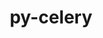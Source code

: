 ---
title: "py-celery"
layout: cache
categories: [package, develop]
meta: {"versions": ["5.0.0"], "compilers": ["gcc@=7.5.0"], "oss": ["ubuntu18.04"], "platforms": ["linux"], "targets": ["x86_64", "x86_64_v3"], "stacks": ["radiuss", "root"], "num_specs": 43, "num_specs_by_stack": {"radiuss": 43, "root": 43}}
spec_details: [{"hash": "32m5ghmnz2idbj2q7lk3z2x2yjezugz5", "compiler": "gcc@=7.5.0", "versions": ["5.0.0"], "os": "ubuntu18.04", "platform": "linux", "target": "x86_64", "variants": ["+redis", "+sqlalchemy"], "stacks": ["radiuss", "root"], "size": "-", "tarball": "https://binaries.spack.io/develop/build_cache/linux-ubuntu18.04-x86_64/gcc-7.5.0/py-celery-5.0.0/linux-ubuntu18.04-x86_64-gcc-7.5.0-py-celery-5.0.0-32m5ghmnz2idbj2q7lk3z2x2yjezugz5.spack"}, {"hash": "t4uxpxsak6xwp4otfh2zg26zjz3a4ta2", "compiler": "gcc@=7.5.0", "versions": ["5.0.0"], "os": "ubuntu18.04", "platform": "linux", "target": "x86_64", "variants": ["+redis", "+sqlalchemy"], "stacks": ["radiuss", "root"], "size": "-", "tarball": "https://binaries.spack.io/develop/build_cache/linux-ubuntu18.04-x86_64/gcc-7.5.0/py-celery-5.0.0/linux-ubuntu18.04-x86_64-gcc-7.5.0-py-celery-5.0.0-t4uxpxsak6xwp4otfh2zg26zjz3a4ta2.spack"}, {"hash": "3uo62r3yyclp747c2sevcdnzig74fo7x", "compiler": "gcc@=7.5.0", "versions": ["5.0.0"], "os": "ubuntu18.04", "platform": "linux", "target": "x86_64", "variants": ["+redis", "+sqlalchemy"], "stacks": ["radiuss", "root"], "size": "-", "tarball": "https://binaries.spack.io/develop/build_cache/linux-ubuntu18.04-x86_64/gcc-7.5.0/py-celery-5.0.0/linux-ubuntu18.04-x86_64-gcc-7.5.0-py-celery-5.0.0-3uo62r3yyclp747c2sevcdnzig74fo7x.spack"}, {"hash": "24ccnlryrkvmy5e7kcvealuxpyfqvddw", "compiler": "gcc@=7.5.0", "versions": ["5.0.0"], "os": "ubuntu18.04", "platform": "linux", "target": "x86_64", "variants": ["+redis", "+sqlalchemy"], "stacks": ["radiuss", "root"], "size": "-", "tarball": "https://binaries.spack.io/develop/build_cache/linux-ubuntu18.04-x86_64/gcc-7.5.0/py-celery-5.0.0/linux-ubuntu18.04-x86_64-gcc-7.5.0-py-celery-5.0.0-24ccnlryrkvmy5e7kcvealuxpyfqvddw.spack"}, {"hash": "npxd4at7rcmdbk6eloxxssh2uiudvz2c", "compiler": "gcc@=7.5.0", "versions": ["5.0.0"], "os": "ubuntu18.04", "platform": "linux", "target": "x86_64", "variants": ["build_system=python_pip", "+redis", "+sqlalchemy"], "stacks": ["radiuss", "root"], "size": "-", "tarball": "https://binaries.spack.io/develop/build_cache/linux-ubuntu18.04-x86_64/gcc-7.5.0/py-celery-5.0.0/linux-ubuntu18.04-x86_64-gcc-7.5.0-py-celery-5.0.0-npxd4at7rcmdbk6eloxxssh2uiudvz2c.spack"}, {"hash": "lewtizak7qbwqh3ei3camafjzafep6qc", "compiler": "gcc@=7.5.0", "versions": ["5.0.0"], "os": "ubuntu18.04", "platform": "linux", "target": "x86_64", "variants": ["+redis", "+sqlalchemy"], "stacks": ["radiuss", "root"], "size": "-", "tarball": "https://binaries.spack.io/develop/build_cache/linux-ubuntu18.04-x86_64/gcc-7.5.0/py-celery-5.0.0/linux-ubuntu18.04-x86_64-gcc-7.5.0-py-celery-5.0.0-lewtizak7qbwqh3ei3camafjzafep6qc.spack"}, {"hash": "oek472gs2ertswbtfvyzs4rinl45k54a", "compiler": "gcc@=7.5.0", "versions": ["5.0.0"], "os": "ubuntu18.04", "platform": "linux", "target": "x86_64", "variants": ["+redis", "+sqlalchemy"], "stacks": ["radiuss", "root"], "size": "-", "tarball": "https://binaries.spack.io/develop/build_cache/linux-ubuntu18.04-x86_64/gcc-7.5.0/py-celery-5.0.0/linux-ubuntu18.04-x86_64-gcc-7.5.0-py-celery-5.0.0-oek472gs2ertswbtfvyzs4rinl45k54a.spack"}, {"hash": "7j2w36tke7yz27fvmg544kskfbnzsrcg", "compiler": "gcc@=7.5.0", "versions": ["5.0.0"], "os": "ubuntu18.04", "platform": "linux", "target": "x86_64", "variants": ["+redis", "+sqlalchemy"], "stacks": ["radiuss", "root"], "size": "-", "tarball": "https://binaries.spack.io/develop/build_cache/linux-ubuntu18.04-x86_64/gcc-7.5.0/py-celery-5.0.0/linux-ubuntu18.04-x86_64-gcc-7.5.0-py-celery-5.0.0-7j2w36tke7yz27fvmg544kskfbnzsrcg.spack"}, {"hash": "x4kftjlj4hmrlrkxfcosn22a4jdfbejy", "compiler": "gcc@=7.5.0", "versions": ["5.0.0"], "os": "ubuntu18.04", "platform": "linux", "target": "x86_64", "variants": ["+redis", "+sqlalchemy"], "stacks": ["radiuss", "root"], "size": "-", "tarball": "https://binaries.spack.io/develop/build_cache/linux-ubuntu18.04-x86_64/gcc-7.5.0/py-celery-5.0.0/linux-ubuntu18.04-x86_64-gcc-7.5.0-py-celery-5.0.0-x4kftjlj4hmrlrkxfcosn22a4jdfbejy.spack"}, {"hash": "ks3pvumd3n2oxnj5jwtxxppwdlj3husj", "compiler": "gcc@=7.5.0", "versions": ["5.0.0"], "os": "ubuntu18.04", "platform": "linux", "target": "x86_64", "variants": ["+redis", "+sqlalchemy"], "stacks": ["radiuss", "root"], "size": "-", "tarball": "https://binaries.spack.io/develop/build_cache/linux-ubuntu18.04-x86_64/gcc-7.5.0/py-celery-5.0.0/linux-ubuntu18.04-x86_64-gcc-7.5.0-py-celery-5.0.0-ks3pvumd3n2oxnj5jwtxxppwdlj3husj.spack"}, {"hash": "qrwhznlp6spcxhmd56e7cxdxprzwqbdc", "compiler": "gcc@=7.5.0", "versions": ["5.0.0"], "os": "ubuntu18.04", "platform": "linux", "target": "x86_64", "variants": ["+redis", "+sqlalchemy"], "stacks": ["radiuss", "root"], "size": "-", "tarball": "https://binaries.spack.io/develop/build_cache/linux-ubuntu18.04-x86_64/gcc-7.5.0/py-celery-5.0.0/linux-ubuntu18.04-x86_64-gcc-7.5.0-py-celery-5.0.0-qrwhznlp6spcxhmd56e7cxdxprzwqbdc.spack"}, {"hash": "6uhbtp4gykaa7qjacwfuw7edcd5lsycy", "compiler": "gcc@=7.5.0", "versions": ["5.0.0"], "os": "ubuntu18.04", "platform": "linux", "target": "x86_64", "variants": ["build_system=python_pip", "+redis", "+sqlalchemy"], "stacks": ["radiuss", "root"], "size": "-", "tarball": "https://binaries.spack.io/develop/build_cache/linux-ubuntu18.04-x86_64/gcc-7.5.0/py-celery-5.0.0/linux-ubuntu18.04-x86_64-gcc-7.5.0-py-celery-5.0.0-6uhbtp4gykaa7qjacwfuw7edcd5lsycy.spack"}, {"hash": "cf3y5n5n7x7y7tz35efuwf6wtiv5wb2m", "compiler": "gcc@=7.5.0", "versions": ["5.0.0"], "os": "ubuntu18.04", "platform": "linux", "target": "x86_64", "variants": ["+redis", "+sqlalchemy"], "stacks": ["radiuss", "root"], "size": "-", "tarball": "https://binaries.spack.io/develop/build_cache/linux-ubuntu18.04-x86_64/gcc-7.5.0/py-celery-5.0.0/linux-ubuntu18.04-x86_64-gcc-7.5.0-py-celery-5.0.0-cf3y5n5n7x7y7tz35efuwf6wtiv5wb2m.spack"}, {"hash": "a4oor4z6xmxvpyjmchpanwtendyz6cqx", "compiler": "gcc@=7.5.0", "versions": ["5.0.0"], "os": "ubuntu18.04", "platform": "linux", "target": "x86_64", "variants": ["+redis", "+sqlalchemy"], "stacks": ["radiuss", "root"], "size": "-", "tarball": "https://binaries.spack.io/develop/build_cache/linux-ubuntu18.04-x86_64/gcc-7.5.0/py-celery-5.0.0/linux-ubuntu18.04-x86_64-gcc-7.5.0-py-celery-5.0.0-a4oor4z6xmxvpyjmchpanwtendyz6cqx.spack"}, {"hash": "yc24xjr3vuqnaplj6ypb6uy2exo3flxu", "compiler": "gcc@=7.5.0", "versions": ["5.0.0"], "os": "ubuntu18.04", "platform": "linux", "target": "x86_64", "variants": ["+redis", "+sqlalchemy"], "stacks": ["radiuss", "root"], "size": "-", "tarball": "https://binaries.spack.io/develop/build_cache/linux-ubuntu18.04-x86_64/gcc-7.5.0/py-celery-5.0.0/linux-ubuntu18.04-x86_64-gcc-7.5.0-py-celery-5.0.0-yc24xjr3vuqnaplj6ypb6uy2exo3flxu.spack"}, {"hash": "byw2p2orepwmbfuzulbsi53zggxak45n", "compiler": "gcc@=7.5.0", "versions": ["5.0.0"], "os": "ubuntu18.04", "platform": "linux", "target": "x86_64", "variants": ["+redis", "+sqlalchemy"], "stacks": ["radiuss", "root"], "size": "-", "tarball": "https://binaries.spack.io/develop/build_cache/linux-ubuntu18.04-x86_64/gcc-7.5.0/py-celery-5.0.0/linux-ubuntu18.04-x86_64-gcc-7.5.0-py-celery-5.0.0-byw2p2orepwmbfuzulbsi53zggxak45n.spack"}, {"hash": "wyjvdlmfsmpr4c7rd4kxy2zcxt6vt4n2", "compiler": "gcc@=7.5.0", "versions": ["5.0.0"], "os": "ubuntu18.04", "platform": "linux", "target": "x86_64", "variants": ["+redis", "+sqlalchemy"], "stacks": ["radiuss", "root"], "size": "-", "tarball": "https://binaries.spack.io/develop/build_cache/linux-ubuntu18.04-x86_64/gcc-7.5.0/py-celery-5.0.0/linux-ubuntu18.04-x86_64-gcc-7.5.0-py-celery-5.0.0-wyjvdlmfsmpr4c7rd4kxy2zcxt6vt4n2.spack"}, {"hash": "cpiuc3u3c3qgq7m3am7stq4b7scbflsw", "compiler": "gcc@=7.5.0", "versions": ["5.0.0"], "os": "ubuntu18.04", "platform": "linux", "target": "x86_64", "variants": ["+redis", "+sqlalchemy"], "stacks": ["radiuss", "root"], "size": "-", "tarball": "https://binaries.spack.io/develop/build_cache/linux-ubuntu18.04-x86_64/gcc-7.5.0/py-celery-5.0.0/linux-ubuntu18.04-x86_64-gcc-7.5.0-py-celery-5.0.0-cpiuc3u3c3qgq7m3am7stq4b7scbflsw.spack"}, {"hash": "xehln7tgc24zj77gy7kp7ynvvrmygnhn", "compiler": "gcc@=7.5.0", "versions": ["5.0.0"], "os": "ubuntu18.04", "platform": "linux", "target": "x86_64", "variants": ["+redis", "+sqlalchemy"], "stacks": ["radiuss", "root"], "size": "-", "tarball": "https://binaries.spack.io/develop/build_cache/linux-ubuntu18.04-x86_64/gcc-7.5.0/py-celery-5.0.0/linux-ubuntu18.04-x86_64-gcc-7.5.0-py-celery-5.0.0-xehln7tgc24zj77gy7kp7ynvvrmygnhn.spack"}, {"hash": "clpur75l7a3hl2jix567pseg4qatufri", "compiler": "gcc@=7.5.0", "versions": ["5.0.0"], "os": "ubuntu18.04", "platform": "linux", "target": "x86_64", "variants": ["+redis", "+sqlalchemy"], "stacks": ["radiuss", "root"], "size": "-", "tarball": "https://binaries.spack.io/develop/build_cache/linux-ubuntu18.04-x86_64/gcc-7.5.0/py-celery-5.0.0/linux-ubuntu18.04-x86_64-gcc-7.5.0-py-celery-5.0.0-clpur75l7a3hl2jix567pseg4qatufri.spack"}, {"hash": "xdyt5b5nvaabzpr4dsyqrea4oiyiamw6", "compiler": "gcc@=7.5.0", "versions": ["5.0.0"], "os": "ubuntu18.04", "platform": "linux", "target": "x86_64", "variants": ["+redis", "+sqlalchemy"], "stacks": ["radiuss", "root"], "size": "-", "tarball": "https://binaries.spack.io/develop/build_cache/linux-ubuntu18.04-x86_64/gcc-7.5.0/py-celery-5.0.0/linux-ubuntu18.04-x86_64-gcc-7.5.0-py-celery-5.0.0-xdyt5b5nvaabzpr4dsyqrea4oiyiamw6.spack"}, {"hash": "s3dv6qlpiz3zyvgfy6tv4iqr5hbqzp4l", "compiler": "gcc@=7.5.0", "versions": ["5.0.0"], "os": "ubuntu18.04", "platform": "linux", "target": "x86_64", "variants": ["+redis", "+sqlalchemy"], "stacks": ["radiuss", "root"], "size": "-", "tarball": "https://binaries.spack.io/develop/build_cache/linux-ubuntu18.04-x86_64/gcc-7.5.0/py-celery-5.0.0/linux-ubuntu18.04-x86_64-gcc-7.5.0-py-celery-5.0.0-s3dv6qlpiz3zyvgfy6tv4iqr5hbqzp4l.spack"}, {"hash": "cm4n6vyzv6h5jzbsbzl36f7uwuapdcpt", "compiler": "gcc@=7.5.0", "versions": ["5.0.0"], "os": "ubuntu18.04", "platform": "linux", "target": "x86_64", "variants": ["+redis", "+sqlalchemy"], "stacks": ["radiuss", "root"], "size": "-", "tarball": "https://binaries.spack.io/develop/build_cache/linux-ubuntu18.04-x86_64/gcc-7.5.0/py-celery-5.0.0/linux-ubuntu18.04-x86_64-gcc-7.5.0-py-celery-5.0.0-cm4n6vyzv6h5jzbsbzl36f7uwuapdcpt.spack"}, {"hash": "jbtby7vzcpygzeahxexabsmnlnopfh43", "compiler": "gcc@=7.5.0", "versions": ["5.0.0"], "os": "ubuntu18.04", "platform": "linux", "target": "x86_64", "variants": ["+redis", "+sqlalchemy"], "stacks": ["radiuss", "root"], "size": "-", "tarball": "https://binaries.spack.io/develop/build_cache/linux-ubuntu18.04-x86_64/gcc-7.5.0/py-celery-5.0.0/linux-ubuntu18.04-x86_64-gcc-7.5.0-py-celery-5.0.0-jbtby7vzcpygzeahxexabsmnlnopfh43.spack"}, {"hash": "cghxzwq4pu25stbq6nab5ogytskr5o5n", "compiler": "gcc@=7.5.0", "versions": ["5.0.0"], "os": "ubuntu18.04", "platform": "linux", "target": "x86_64", "variants": ["+redis", "+sqlalchemy"], "stacks": ["radiuss", "root"], "size": "-", "tarball": "https://binaries.spack.io/develop/build_cache/linux-ubuntu18.04-x86_64/gcc-7.5.0/py-celery-5.0.0/linux-ubuntu18.04-x86_64-gcc-7.5.0-py-celery-5.0.0-cghxzwq4pu25stbq6nab5ogytskr5o5n.spack"}, {"hash": "zi6eyhyauvkt3fvjqkrm3b67w3o3s45w", "compiler": "gcc@=7.5.0", "versions": ["5.0.0"], "os": "ubuntu18.04", "platform": "linux", "target": "x86_64", "variants": ["+redis", "+sqlalchemy"], "stacks": ["radiuss", "root"], "size": "-", "tarball": "https://binaries.spack.io/develop/build_cache/linux-ubuntu18.04-x86_64/gcc-7.5.0/py-celery-5.0.0/linux-ubuntu18.04-x86_64-gcc-7.5.0-py-celery-5.0.0-zi6eyhyauvkt3fvjqkrm3b67w3o3s45w.spack"}, {"hash": "h5deeoxqsjjaosri53ynqg7ok6vzpvpo", "compiler": "gcc@=7.5.0", "versions": ["5.0.0"], "os": "ubuntu18.04", "platform": "linux", "target": "x86_64", "variants": ["+redis", "+sqlalchemy"], "stacks": ["radiuss", "root"], "size": "-", "tarball": "https://binaries.spack.io/develop/build_cache/linux-ubuntu18.04-x86_64/gcc-7.5.0/py-celery-5.0.0/linux-ubuntu18.04-x86_64-gcc-7.5.0-py-celery-5.0.0-h5deeoxqsjjaosri53ynqg7ok6vzpvpo.spack"}, {"hash": "pjc44zvhkqdva6sq4hl23etltxighlov", "compiler": "gcc@=7.5.0", "versions": ["5.0.0"], "os": "ubuntu18.04", "platform": "linux", "target": "x86_64", "variants": ["+redis", "+sqlalchemy"], "stacks": ["radiuss", "root"], "size": "-", "tarball": "https://binaries.spack.io/develop/build_cache/linux-ubuntu18.04-x86_64/gcc-7.5.0/py-celery-5.0.0/linux-ubuntu18.04-x86_64-gcc-7.5.0-py-celery-5.0.0-pjc44zvhkqdva6sq4hl23etltxighlov.spack"}, {"hash": "lwarocwtwdp4d2lxzscsijng3prx7267", "compiler": "gcc@=7.5.0", "versions": ["5.0.0"], "os": "ubuntu18.04", "platform": "linux", "target": "x86_64", "variants": ["+redis", "+sqlalchemy"], "stacks": ["radiuss", "root"], "size": "-", "tarball": "https://binaries.spack.io/develop/build_cache/linux-ubuntu18.04-x86_64/gcc-7.5.0/py-celery-5.0.0/linux-ubuntu18.04-x86_64-gcc-7.5.0-py-celery-5.0.0-lwarocwtwdp4d2lxzscsijng3prx7267.spack"}, {"hash": "mbzvdl4ekwh7yusgsa4qofrty2cmmx4v", "compiler": "gcc@=7.5.0", "versions": ["5.0.0"], "os": "ubuntu18.04", "platform": "linux", "target": "x86_64", "variants": ["+redis", "+sqlalchemy"], "stacks": ["radiuss", "root"], "size": "-", "tarball": "https://binaries.spack.io/develop/build_cache/linux-ubuntu18.04-x86_64/gcc-7.5.0/py-celery-5.0.0/linux-ubuntu18.04-x86_64-gcc-7.5.0-py-celery-5.0.0-mbzvdl4ekwh7yusgsa4qofrty2cmmx4v.spack"}, {"hash": "l4eq5lu5ensju7xy3m5xbsgaljtgxdde", "compiler": "gcc@=7.5.0", "versions": ["5.0.0"], "os": "ubuntu18.04", "platform": "linux", "target": "x86_64", "variants": ["+redis", "+sqlalchemy"], "stacks": ["radiuss", "root"], "size": "-", "tarball": "https://binaries.spack.io/develop/build_cache/linux-ubuntu18.04-x86_64/gcc-7.5.0/py-celery-5.0.0/linux-ubuntu18.04-x86_64-gcc-7.5.0-py-celery-5.0.0-l4eq5lu5ensju7xy3m5xbsgaljtgxdde.spack"}, {"hash": "pd55inztgqbn5ehnv3xp7giyxzlxqyom", "compiler": "gcc@=7.5.0", "versions": ["5.0.0"], "os": "ubuntu18.04", "platform": "linux", "target": "x86_64", "variants": ["+redis", "+sqlalchemy"], "stacks": ["radiuss", "root"], "size": "-", "tarball": "https://binaries.spack.io/develop/build_cache/linux-ubuntu18.04-x86_64/gcc-7.5.0/py-celery-5.0.0/linux-ubuntu18.04-x86_64-gcc-7.5.0-py-celery-5.0.0-pd55inztgqbn5ehnv3xp7giyxzlxqyom.spack"}, {"hash": "pfgwhfbx6pu67bzyxx7sknu2kcupvule", "compiler": "gcc@=7.5.0", "versions": ["5.0.0"], "os": "ubuntu18.04", "platform": "linux", "target": "x86_64", "variants": ["build_system=python_pip", "+redis", "+sqlalchemy"], "stacks": ["radiuss", "root"], "size": "-", "tarball": "https://binaries.spack.io/develop/build_cache/linux-ubuntu18.04-x86_64/gcc-7.5.0/py-celery-5.0.0/linux-ubuntu18.04-x86_64-gcc-7.5.0-py-celery-5.0.0-pfgwhfbx6pu67bzyxx7sknu2kcupvule.spack"}, {"hash": "ypesolqlbb7h7qzdseoxd3mzq4244kuk", "compiler": "gcc@=7.5.0", "versions": ["5.0.0"], "os": "ubuntu18.04", "platform": "linux", "target": "x86_64", "variants": ["build_system=python_pip", "+redis", "+sqlalchemy"], "stacks": ["radiuss", "root"], "size": "-", "tarball": "https://binaries.spack.io/develop/build_cache/linux-ubuntu18.04-x86_64/gcc-7.5.0/py-celery-5.0.0/linux-ubuntu18.04-x86_64-gcc-7.5.0-py-celery-5.0.0-ypesolqlbb7h7qzdseoxd3mzq4244kuk.spack"}, {"hash": "sbzae74hfntcz2rssrvfdtpnnw6bvo3a", "compiler": "gcc@=7.5.0", "versions": ["5.0.0"], "os": "ubuntu18.04", "platform": "linux", "target": "x86_64", "variants": ["+redis", "+sqlalchemy"], "stacks": ["radiuss", "root"], "size": "-", "tarball": "https://binaries.spack.io/develop/build_cache/linux-ubuntu18.04-x86_64/gcc-7.5.0/py-celery-5.0.0/linux-ubuntu18.04-x86_64-gcc-7.5.0-py-celery-5.0.0-sbzae74hfntcz2rssrvfdtpnnw6bvo3a.spack"}, {"hash": "zopg7dze3h3afzpilvxnweqahaj2s7yj", "compiler": "gcc@=7.5.0", "versions": ["5.0.0"], "os": "ubuntu18.04", "platform": "linux", "target": "x86_64", "variants": ["build_system=python_pip", "+redis", "+sqlalchemy"], "stacks": ["radiuss", "root"], "size": "-", "tarball": "https://binaries.spack.io/develop/build_cache/linux-ubuntu18.04-x86_64/gcc-7.5.0/py-celery-5.0.0/linux-ubuntu18.04-x86_64-gcc-7.5.0-py-celery-5.0.0-zopg7dze3h3afzpilvxnweqahaj2s7yj.spack"}, {"hash": "4vti2hiw7kt2vdbolanjy5pltysbmclr", "compiler": "gcc@=7.5.0", "versions": ["5.0.0"], "os": "ubuntu18.04", "platform": "linux", "target": "x86_64_v3", "variants": ["build_system=python_pip", "+redis", "+sqlalchemy"], "stacks": ["radiuss", "root"], "size": "-", "tarball": "https://binaries.spack.io/develop/build_cache/linux-ubuntu18.04-x86_64_v3/gcc-7.5.0/py-celery-5.0.0/linux-ubuntu18.04-x86_64_v3-gcc-7.5.0-py-celery-5.0.0-4vti2hiw7kt2vdbolanjy5pltysbmclr.spack"}, {"hash": "nt2t5yx26hx4wznehpm3wf7zdmc5rq3k", "compiler": "gcc@=7.5.0", "versions": ["5.0.0"], "os": "ubuntu18.04", "platform": "linux", "target": "x86_64_v3", "variants": ["build_system=python_pip", "+redis", "+sqlalchemy"], "stacks": ["radiuss", "root"], "size": "-", "tarball": "https://binaries.spack.io/develop/build_cache/linux-ubuntu18.04-x86_64_v3/gcc-7.5.0/py-celery-5.0.0/linux-ubuntu18.04-x86_64_v3-gcc-7.5.0-py-celery-5.0.0-nt2t5yx26hx4wznehpm3wf7zdmc5rq3k.spack"}, {"hash": "rnuixfnjdeznfqgq27rip7ee42qgrzs6", "compiler": "gcc@=7.5.0", "versions": ["5.0.0"], "os": "ubuntu18.04", "platform": "linux", "target": "x86_64_v3", "variants": ["build_system=python_pip", "+redis", "+sqlalchemy"], "stacks": ["radiuss", "root"], "size": "-", "tarball": "https://binaries.spack.io/develop/build_cache/linux-ubuntu18.04-x86_64_v3/gcc-7.5.0/py-celery-5.0.0/linux-ubuntu18.04-x86_64_v3-gcc-7.5.0-py-celery-5.0.0-rnuixfnjdeznfqgq27rip7ee42qgrzs6.spack"}, {"hash": "b3er7dcnpxgsx36ymk6uhlpezv2oqcw2", "compiler": "gcc@=7.5.0", "versions": ["5.0.0"], "os": "ubuntu18.04", "platform": "linux", "target": "x86_64_v3", "variants": ["build_system=python_pip", "+redis", "+sqlalchemy"], "stacks": ["radiuss", "root"], "size": "-", "tarball": "https://binaries.spack.io/develop/build_cache/linux-ubuntu18.04-x86_64_v3/gcc-7.5.0/py-celery-5.0.0/linux-ubuntu18.04-x86_64_v3-gcc-7.5.0-py-celery-5.0.0-b3er7dcnpxgsx36ymk6uhlpezv2oqcw2.spack"}, {"hash": "efcwrdtcs5i4std6jv6jp6wv2pciodid", "compiler": "gcc@=7.5.0", "versions": ["5.0.0"], "os": "ubuntu18.04", "platform": "linux", "target": "x86_64_v3", "variants": ["build_system=python_pip", "+redis", "+sqlalchemy"], "stacks": ["radiuss", "root"], "size": "-", "tarball": "https://binaries.spack.io/develop/build_cache/linux-ubuntu18.04-x86_64_v3/gcc-7.5.0/py-celery-5.0.0/linux-ubuntu18.04-x86_64_v3-gcc-7.5.0-py-celery-5.0.0-efcwrdtcs5i4std6jv6jp6wv2pciodid.spack"}, {"hash": "smobptfbgwuj3yhqwoihf5cuestqjata", "compiler": "gcc@=7.5.0", "versions": ["5.0.0"], "os": "ubuntu18.04", "platform": "linux", "target": "x86_64_v3", "variants": ["build_system=python_pip", "+redis", "+sqlalchemy"], "stacks": ["radiuss", "root"], "size": "-", "tarball": "https://binaries.spack.io/develop/build_cache/linux-ubuntu18.04-x86_64_v3/gcc-7.5.0/py-celery-5.0.0/linux-ubuntu18.04-x86_64_v3-gcc-7.5.0-py-celery-5.0.0-smobptfbgwuj3yhqwoihf5cuestqjata.spack"}, {"hash": "2sz4h2jguxg6jcwtpwyepyky7uearkon", "compiler": "gcc@=7.5.0", "versions": ["5.0.0"], "os": "ubuntu18.04", "platform": "linux", "target": "x86_64_v3", "variants": ["build_system=python_pip", "+redis", "+sqlalchemy"], "stacks": ["radiuss", "root"], "size": "-", "tarball": "https://binaries.spack.io/develop/build_cache/linux-ubuntu18.04-x86_64_v3/gcc-7.5.0/py-celery-5.0.0/linux-ubuntu18.04-x86_64_v3-gcc-7.5.0-py-celery-5.0.0-2sz4h2jguxg6jcwtpwyepyky7uearkon.spack"}]
---